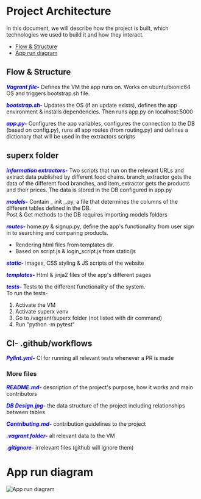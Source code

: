 # Project Architecture
  In this document, we will describe how the project is built, which technologies we used to build it and how they interact.
  - [Flow & Structure](#Flow-&-Structure)
  - [App run diagram](#App-run-diagram)

## Flow & Structure

<font color="blue"> _**Vagrant file-**_ </font>
 Defines the VM the app runs on. Works on ubuntu/bionic64 OS and triggers bootstrap.sh file.

<font color="blue"> _**bootstrap.sh-**_ </font>
 Updates the OS (if an update exists), defines the app environment & installs dependencies. Then runs app.py on localhost:5000

<font color="blue"> _**app.py-**_ </font> 
Configures the app variables, configures the connection to the DB (based on config.py), runs all app routes (from routing.py) and defines a dictionary that will be used in the extractors scripts

## superx folder

<font color="blue"> _**information extractors-**_ </font>
 Two scripts that run on the relevant URLs and extract data published by different food chains. branch_extractor gets the data of the different food branches, and item_extractor gets the products and their prices. The data is stored in the DB configured in app.py

<font color="blue"> _**models-**_ </font>
Contain _ init _.py, a file that determines the columns of the different tables defined in the DB. 
<br/> Post & Get methods to the DB requires importing models folders

<font color="blue"> _**routes-**_ </font>
 home.py & signup.py, define the app's functionality from user sign in to searching and comparing products. 
 - Rendering html files from templates dir.
 - Based on script.js & login_script.js from static/js

<font color="blue"> _**static-**_ </font>
 Images, CSS styling & JS scripts of the website

<font color="blue"> _**templates-**_ </font>
 Html & jinja2 files of the app's different pages

<font color="blue"> _**tests-**_ </font>
 Tests to the different functionality of the system. <br/> To run the tests- 
1. Activate the VM
2. Activate superx venv
3. Go to /vagrant/superx folder (not listed with dir command)
4. Run "python -m pytest"

## CI- .github/workflows
<font color="blue"> _**Pylint.yml-**_ </font>
 CI for running all relevant tests whenever a PR is made

### More files
<font color="blue"> _**README.md-**_ </font> description of the project's purpose, how it works and main contributors

<font color="blue"> _**DB Design.jpg-**_ </font> the data structure of the project including relationships between tables

<font color="blue"> _**Contributing.md-**_ </font>contribution guidelines to the project 

<font color="blue"> _**.vagrant folder-**_ </font> all relevant data to the VM

<font color="blue"> _**.gitignore-**_ </font> irrelevant files (github will ignore  them)


# App run diagram

![App run diagram](superx/static/img/app_run_diagram.JPG)
